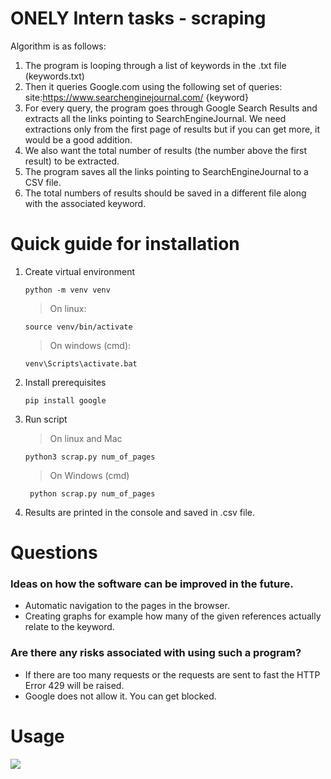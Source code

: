 # ONELY Intern tasks - scraping
Algorithm is as follows:
1. The program is looping through a list of keywords in the .txt file (keywords.txt)
2. Then it queries Google.com using the following set of queries: site:https://www.searchenginejournal.com/ {keyword}
3. For every query, the program goes through Google Search Results and extracts all the links pointing to SearchEngineJournal. We need extractions only from the first page of results but if you can get more, it would be a good addition.
4. We also want the total number of results (the number above the first result) to be extracted.
5. The program saves all the links pointing to SearchEngineJournal to a CSV file.
6. The total numbers of results should be saved in a different file along with the associated keyword.

# Quick guide for installation

1) Create virtual environment

    ```
    python -m venv venv
    ```
    > On linux:
    ```
    source venv/bin/activate
    ```
    > On windows (cmd):
    ```
    venv\Scripts\activate.bat
    ```
2) Install prerequisites
   ```
   pip install google
   ```
3) Run script
   > On linux and Mac
    ```
    python3 scrap.py num_of_pages
    ```
   > On Windows (cmd)
   ```
    python scrap.py num_of_pages
    ```
4) Results are printed in the console and saved in .csv file.

# Questions
### Ideas on how the software can be improved in the future.
* Automatic navigation to the pages in the browser.
* Creating graphs for example how many of the given references actually relate to the keyword.
### Are there any risks associated with using such a program?
* If there are too many requests or the requests are sent to fast the HTTP Error 429 will be raised. 
* Google does not allow it. You can get blocked.

# Usage
![](additional/use.jpg)
